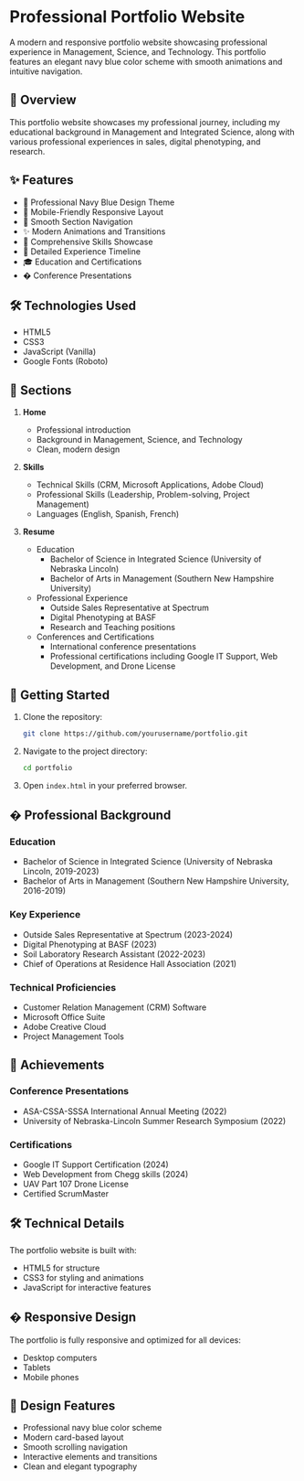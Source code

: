 # Professional Portfolio Website

A modern and responsive portfolio website showcasing professional experience in Management, Science, and Technology. This portfolio features an elegant navy blue color scheme with smooth animations and intuitive navigation.

## 🌟 Overview

This portfolio website showcases my professional journey, including my educational background in Management and Integrated Science, along with various professional experiences in sales, digital phenotyping, and research.

## ✨ Features

- 🎨 Professional Navy Blue Design Theme
- 📱 Mobile-Friendly Responsive Layout
- 🔄 Smooth Section Navigation
- ✨ Modern Animations and Transitions
- 📑 Comprehensive Skills Showcase
- 💼 Detailed Experience Timeline
- 🎓 Education and Certifications
- � Conference Presentations

## 🛠️ Technologies Used

- HTML5
- CSS3
- JavaScript (Vanilla)
- Google Fonts (Roboto)

## 🎯 Sections

1. **Home**
   - Professional introduction
   - Background in Management, Science, and Technology
   - Clean, modern design

2. **Skills**
   - Technical Skills (CRM, Microsoft Applications, Adobe Cloud)
   - Professional Skills (Leadership, Problem-solving, Project Management)
   - Languages (English, Spanish, French)

3. **Resume**
   - Education
     - Bachelor of Science in Integrated Science (University of Nebraska Lincoln)
     - Bachelor of Arts in Management (Southern New Hampshire University)
   - Professional Experience
     - Outside Sales Representative at Spectrum
     - Digital Phenotyping at BASF
     - Research and Teaching positions
   - Conferences and Certifications
     - International conference presentations
     - Professional certifications including Google IT Support, Web Development, and Drone License

## 🚀 Getting Started

1. Clone the repository:
   ```bash
   git clone https://github.com/yourusername/portfolio.git
   ```

2. Navigate to the project directory:
   ```bash
   cd portfolio
   ```

3. Open `index.html` in your preferred browser.

## � Professional Background

### Education
- Bachelor of Science in Integrated Science (University of Nebraska Lincoln, 2019-2023)
- Bachelor of Arts in Management (Southern New Hampshire University, 2016-2019)

### Key Experience
- Outside Sales Representative at Spectrum (2023-2024)
- Digital Phenotyping at BASF (2023)
- Soil Laboratory Research Assistant (2022-2023)
- Chief of Operations at Residence Hall Association (2021)

### Technical Proficiencies
- Customer Relation Management (CRM) Software
- Microsoft Office Suite
- Adobe Creative Cloud
- Project Management Tools

## 🌟 Achievements

### Conference Presentations
- ASA-CSSA-SSSA International Annual Meeting (2022)
- University of Nebraska-Lincoln Summer Research Symposium (2022)

### Certifications
- Google IT Support Certification (2024)
- Web Development from Chegg skills (2024)
- UAV Part 107 Drone License
- Certified ScrumMaster

## 🛠️ Technical Details

The portfolio website is built with:
- HTML5 for structure
- CSS3 for styling and animations
- JavaScript for interactive features

## � Responsive Design

The portfolio is fully responsive and optimized for all devices:
- Desktop computers
- Tablets
- Mobile phones

## 🎨 Design Features

- Professional navy blue color scheme
- Modern card-based layout
- Smooth scrolling navigation
- Interactive elements and transitions
- Clean and elegant typography
